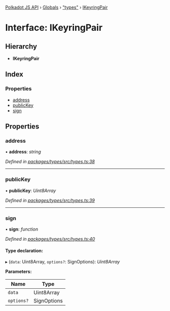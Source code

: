 [Polkadot JS API](../README.md) › [Globals](../globals.md) › ["types"](../modules/_types_.md) › [IKeyringPair](_types_.ikeyringpair.md)

# Interface: IKeyringPair

## Hierarchy

* **IKeyringPair**

## Index

### Properties

* [address](_types_.ikeyringpair.md#address)
* [publicKey](_types_.ikeyringpair.md#publickey)
* [sign](_types_.ikeyringpair.md#sign)

## Properties

###  address

• **address**: *string*

*Defined in [packages/types/src/types.ts:38](https://github.com/polkadot-js/api/blob/89700f98c5/packages/types/src/types.ts#L38)*

___

###  publicKey

• **publicKey**: *Uint8Array*

*Defined in [packages/types/src/types.ts:39](https://github.com/polkadot-js/api/blob/89700f98c5/packages/types/src/types.ts#L39)*

___

###  sign

• **sign**: *function*

*Defined in [packages/types/src/types.ts:40](https://github.com/polkadot-js/api/blob/89700f98c5/packages/types/src/types.ts#L40)*

#### Type declaration:

▸ (`data`: Uint8Array, `options?`: SignOptions): *Uint8Array*

**Parameters:**

Name | Type |
------ | ------ |
`data` | Uint8Array |
`options?` | SignOptions |
